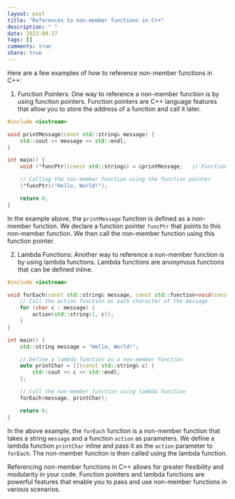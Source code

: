 ```yaml
---
layout: post
title: "References to non-member functions in C++"
description: " "
date: 2023-09-27
tags: []
comments: true
share: true
---
```


Here are a few examples of how to reference non-member functions in C++:

1. Function Pointers:
One way to reference a non-member function is by using function pointers. Function pointers are C++ language features that allow you to store the address of a function and call it later.

```cpp
#include <iostream>

void printMessage(const std::string& message) {
    std::cout << message << std::endl;
}

int main() {
    void (*funcPtr)(const std::string&) = &printMessage;   // Function pointer declaration and assignment

    // Calling the non-member function using the function pointer
    (*funcPtr)("Hello, World!");

    return 0;
}
```

In the example above, the `printMessage` function is defined as a non-member function. We declare a function pointer `funcPtr` that points to this non-member function. We then call the non-member function using this function pointer.

2. Lambda Functions:
Another way to reference a non-member function is by using lambda functions. Lambda functions are anonymous functions that can be defined inline.

```cpp
#include <iostream>

void forEach(const std::string& message, const std::function<void(const std::string&)>& action) {
    // Call the action function on each character of the message
    for (char c : message) {
        action(std::string(1, c));
    }
}

int main() {
    std::string message = "Hello, World!";

    // Define a lambda function as a non-member function
    auto printChar = [](const std::string& c) {
        std::cout << c << std::endl;
    };

    // Call the non-member function using lambda function
    forEach(message, printChar);

    return 0;
}
```

In the above example, the `forEach` function is a non-member function that takes a string `message` and a function `action` as parameters. We define a lambda function `printChar` inline and pass it as the `action` parameter to `forEach`. The non-member function is then called using the lambda function.

Referencing non-member functions in C++ allows for greater flexibility and modularity in your code. Function pointers and lambda functions are powerful features that enable you to pass and use non-member functions in various scenarios.